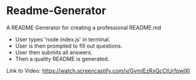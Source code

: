 # Readme-Generator

A README Generator for creating a professional README.md

- User types 'node index.js' in terminal.
- User is then prompted to fill out questions.
- User then submits all answers.
- Then a quality README is generated.

Link to Video:
https://watch.screencastify.com/v/GymIEzRxQcCtUrfpwlXl
